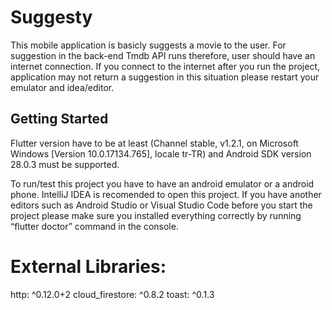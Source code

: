 # Suggesty

This mobile application is basicly suggests a movie to the user. For suggestion in the back-end Tmdb API runs therefore, user should have an internet connection. If you connect to the internet after you run the project, application may not return a suggestion in this situation please restart your emulator and idea/editor.

## Getting Started

Flutter version have to be at least (Channel stable, v1.2.1, on Microsoft Windows [Version 10.0.17134.765], locale tr-TR) and Android SDK version 28.0.3 must be supported.

To run/test this project you have to have an android emulator or a android phone. IntelliJ IDEA is recomended to open this project. If you have another editors such as Android Studio or Visual Studio Code before you start the project please make sure you installed everything correctly by running “flutter doctor” command in the console. 

# External Libraries:
http: ^0.12.0+2
cloud_firestore: ^0.8.2
toast: ^0.1.3 

